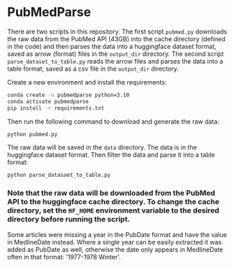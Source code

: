 # PubMedParse

There are two scripts in this repository. The first script `pubmed.py` downloads the raw data from the PubMed API (43GB) into the cache directory (defined in the code) and then parses the data into a huggingface dataset format, saved as arrow (format) files in the `output_dir` directory. The second script `parse_dataset_to_table.py` reads the arrow files and parses the data into a table format, saved as a csv file in the `output_dir` directory.

Create a new environment and install the requirements:

```bash
conda create -n pubmedparse python=3.10
conda activate pubmedparse
pip install -r requirements.txt
```
Then run the following command to download and generate the raw data:

```bash
python pubmed.py
```

The raw data will be saved in the `data` directory. The data is in the huggingface dataset format. 
Then filter the data and parse it into a table format:

```bash
python parse_datasaet_to_table.py
```

### Note that the raw data will be downloaded from the PubMed API to the huggingface cache directory. To change the cache directory, set the `HF_HOME` environment variable to the desired directory before running the script.

Some articles were missing a year in the PubDate format and have the value in MedlineDate instead. Where a single year can be easily extracted it was added as PubDate as well, otherwise the date only appears in MedlineDate often in that format: '1977-1978 Winter'.